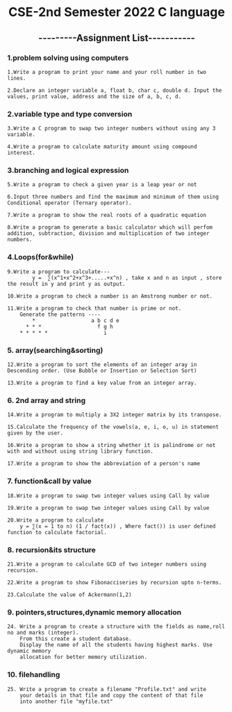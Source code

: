 <h1 align="center">CSE-2nd Semester 2022 C language</h1>
<h2 align = "center">---------Assignment List-----------</h2>
<h3 align="left">1.problem solving using computers</h3>

    1.Write a program to print your name and your roll number in two lines.

    2.Declare an integer variable a, float b, char c, double d. Input the values, print value, address and the size of a, b, c, d.

<h3 align="left">2.variable type and type conversion</h3>

    3.Write a C program to swap two integer numbers without using any 3 variable.

    4.Write a program to calculate maturity amount using compound interest.

<h3 align="left">3.branching and logical expression</h3>

    5.Write a program to check a given year is a leap year or not

    6.Input three numbers and find the maximum and minimum of them using Conditional operator (Ternary operator).

    7.Write a program to show the real roots of a quadratic equation

    8.Write a program to generate a basic calculator which will perfom addition, subtraction, division and multiplication of two integer numbers.

<h3 align="left">4.Loops(for&while)</h3>

    9.Write a program to calculate---
            y =  ∑(x^1+x^2+x^3+.....+x^n) , take x and n as input , store the result in y and print y as output.

    10.Write a program to check a number is an Amstrong number or not.

    11.Write a program to check that number is prime or not. 
        Generate the patterns ----
            *                  a b c d e                
          * * *                  f g h       
        * * * * *                  i   

<h3 align="left">5. array(searching&sorting)</h3>

    12.Write a program to sort the elements of an integer aray in Descending order. (Use Bubble or Insertion or Selection Sort)

    13.Write a program to find a key value from an integer array. 

<h3 align="left">6. 2nd array and string</h3>

    14.Write a program to multiply a 3X2 integer matrix by its transpose.

    15.Calculate the frequency of the vowels(a, e, i, o, u) in statement given by the user.

    16.Write a program to show a string whether it is palindrome or not with and without using string library function.

    17.Write a program to show the abbreviation of a person's name

<h3 align="left">7. function&call by value</h3>

    18.Write a program to swap two integer values using Call by value

    19.Write a program to swap two integer values using Call by value

    20.Write a program to calculate 
        y = ∑(x = 1 to n) (1 / fact(x)) , Where fact()) is user defined function to calculate factorial. 

<h3 align="left">8. recursion&its structure</h3>

    21.Write a program to calculate GCD of two integer numbers using recursion.

    22.Write a program to show Fibonacciseries by recursion upto n-terms. 
    
    23.Calculate the value of Ackermann(1,2)

<h3 align="left">9. pointers,structures,dynamic memory allocation</h3>

    24. Write a program to create a structure with the fields as name,roll no and marks (integer).
        From this create a student database.
        Display the name of all the students having highest marks. Use dynamic memory 
        allocation for better memory utilization. 

<h3 align="left">10. filehandling</h3>

    25. Write a program to create a filename "Profile.txt" and write
        your details in that file and copy the content of that file 
        into another file "myfile.txt"